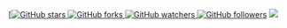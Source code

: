 [[![GitHub stars](https://img.shields.io/github/stars/Dedoque/REPOSITORY?style=social)
![GitHub forks](https://img.shields.io/github/forks/dedoque/REPOSITORY?style=social)
![GitHub watchers](https://img.shields.io/github/watchers/dedoque/REPOSITORY?style=social)
![GitHub followers](https://img.shields.io/github/followers/dedoque?style=social)](https://api.visitorbadge.io/api/VisitorHit?user=dedoque)
![](https://api.visitorbadge.io/api/VisitorHit?user=dedoque)
